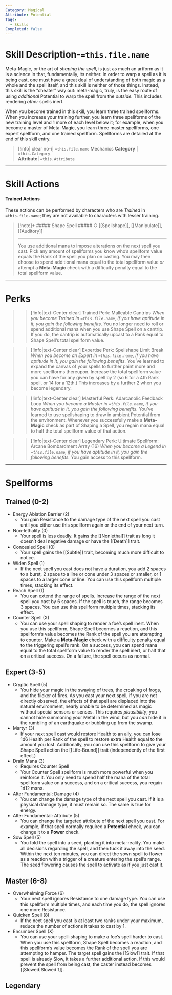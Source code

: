 ```yaml
---
Category: Magical
Attribute: Potential
Tags:
  - Skills
Completed: false
---
```

# Skill Description-`=this.file.name`
Meta-Magic, or the art of *shaping the spell*, is just as much an artform as it is a science in that, fundamentally, its neither. In order to warp a spell as it is being cast, one must have a great deal of understanding of both magic as a whole and the spell itself, and this skill is neither of those things. Instead, this skill is the “cheater” way out: meta-magic, truly, is the easy route of using *additional* Potential to warp the spell from the *outside.* This includes rendering *other* spells inert. 

When you become trained in this skill, you learn three trained spellforms. When you increase your training further, you learn three spellforms of the new training level and 1 more of each level below it; for example, when you become a master of Meta-Magic, you learn three master spellforms, one expert spellform, and one trained spellform. Spellforms are detailed at the end of this skill entry. 
>[!info| clear no-i] `=this.file.name` Mechanics
>**Category** | `=this.Category`   
>**Attribute**| `=this.Attribute`
- - -
# Skill Actions
#### Trained Actions
These actions can be performed by characters who are *Trained* in `=this.file.name`; they are not available to characters with lesser training.
> [!note]+ ##### Shape Spell ##### ○
> [[Spellshape]], [[Manipulate]], [[Auditory]]
>- - -
> You use additional mana to impose alterations on the next spell you cast. Pick any amount of spellforms you know who’s spellform value equals the Rank of the spell you plan on casting. You may then choose to spend additional mana equal to the total spellform value *or* attempt a **Meta-Magic** check with a difficulty penalty equal to the total spellform value. 

- - -
# Perks
>> [!info|text-Center clear] Trained Perk: Malleable Cantrips
>> *When you become Trained in `=this.file.name`, if you have aptitude in it, you gain the following benefits.*
>> You no longer need to roll or spend additional mana when you use Shape Spell on a cantrip. If you do, the cantrip is automatically upcast to a Rank equal to Shape Spell’s total spellform value. 

>> [!info|text-Center clear] Expertise Perk: Spellshape Limit Break
>> *When you become an Expert in `=this.file.name`, if you have aptitude in it, you gain the following benefits.*
>> You’ve learned to expand the canvas of your spells to further paint more and more spellforms thereupon. Increase the total spellform value you can have for any given by spell by 2 (so 6 for a 4th Rank spell, or 14 for a 12th.) This increases by a further 2 when you become legendary. 

>> [!info|text-Center clear] Masterful Perk: Adarcanolic Feedback Loop
>> *When you become a Master in `=this.file.name`, if you have aptitude in it, you gain the following benefits.*
>> You’ve learned to use spellshaping to draw in ambient Potential from the environment. Whenever you successfully make a **Meta-Magic** check as part of Shaping a Spell, you regain mana equal to half the total spellform value of that action.  

>> [!info|text-Center clear] Legendary Perk: Ultimate Spellform: Arcane Bombardment Array (16)
>> *When you become a Legend in `=this.file.name`, if you have aptitude in it, you gain the following benefits.*
>> You gain access to this spellform. 
- - -
# Spellforms 
## Trained (0-2)
- Energy Ablation Barrier (2)
	- You gain Resistance to the damage type of the next spell you cast until you either use this spellform again or the end of your next turn. 
- Non-lethality (0)
	- Your spell is less deadly. It gains the [[Nonlethal]] trait as long it doesn’t deal negative damage or have the [[Death]] trait. 
- Concealed Spell (0)
	- Your spell gains the [[Subtle]] trait, becoming much more difficult to notice. 
- Widen Spell (1)
	- If the next spell you cast does not have a duration, you add 2 spaces to a burst, 2 space to a line or cone under 3 spaces or smaller, or 1 spaces to a larger cone or line. You can use this spellform multiple times, stacking its effect. 
- Reach Spell (1)
	- You can extend the range of spells. Increase the range of the next spell you cast by 6 spaces. If the spell is touch, the range becomes 3 spaces. You can use this spellform multiple times, stacking its effect. 
- Counter Spell (X)
	- You can use your spell shaping to render a foe’s spell inert. When you use this spellform, Shape Spell becomes a reaction, and this spellform’s value becomes the Rank of the spell you are attempting to counter. Make a **Meta-Magic** check with a difficulty penalty equal to the triggering spell’s rank. On a success, you can spend mana equal to the total spellform value to render the spell inert, or half that on a critical success. On a failure, the spell occurs as normal.
## Expert (3-5)
- Cryptic Spell (5)
	- You hide your magic in the swaying of trees, the croaking of frogs, and the flicker of fires. As you cast your next spell, if you are not directly observed, the effects of that spell are displaced into the natural environment, nearly unable to be determined as magic without special sensors or senses. This requires *plausibility*; you cannot hide summoning your Metal in the wind, but you *can* hide it in the rumbling of an earthquake or bubbling up from the swamp. 
- Martyr (3)
	- If your next spell cast would restore Health to an ally, you can lose 1d6 Health per Rank of the spell to restore extra Health equal to the amount you lost. Additionally, you can use this spellform to give your Shape Spell action the [[Life-Bound]] trait (independently of the first effect.)
- Drain Mana (3)
	- Requires Counter Spell
	- Your Counter Spell spellform is much more powerful when you reinforce it. You only need to spend half the mana of the total spellform value on a success, and on a critical success, you regain 1d12 mana. 
- Alter Fundamental: Damage (4)
	- You can change the damage type of the next spell you cast. If it is a physical damage type, it must remain so. The same is true for energy.
- Alter Fundamental: Attribute (5)
	- You can change the targeted attribute of the next spell you cast. For example, if that spell normally required a **Potential** check, you can change it to a **Power** check. 
- Sow Spell (5)
	- You fold the spell into a seed, planting it into meta-reality. You make all decisions regarding the spell, and then tuck it away into the seed. Within the next ten minutes, you can direct the sown spell to flower as a reaction with a trigger of a creature entering the spell’s range. The seed flowering causes the spell to activate as if you just cast it.
## Master (6-8)
- Overwhelming Force (6)
	- Your next spell ignores Resistance to one damage type. You can use this spellform multiple times, and each time you do, the spell ignores one more Resistance.
- Quicken Spell (8)
	- If the next spell you cast is at least two ranks under your maximum, reduce the number of actions it takes to cast by 1.
- Encumber Spell (X)
	- You can use your spell-shaping to make a foe’s spell harder to cast. When you use this spellform, Shape Spell becomes a reaction, and this spellform’s value becomes the Rank of the spell you are attempting to hamper. The target spell gains the [[Slow]] trait. If that spell is already Slow, it takes a further additional action. If this would prevent the spell from being cast, the caster instead becomes [[Slowed|Slowed 1]].
## Legendary
